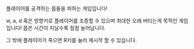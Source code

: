 플레이어를 공격하는 몹들을 피하는 게임입니다!

w, a, d 혹은 방향키로 플레이어를 조종할 수 있으며 최대한 오래 버티는게 목적인 게임입니다!
몹은 시간이 지날수록 점점 늘어납니다.

그 밖에 플레이어가 죽으면 R키를 눌러 재시작 할 수 있습니다.
